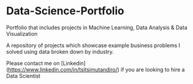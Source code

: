 # Data-Science-Portfolio
Portfolio that includes projects in Machine Learning, Data Analysis &amp; Data Visualization

A repository of projects which showcase example business problems I solved using data broken down by industry.

Please contact me on [Linkedin] (https://www.linkedin.com/in/tsitsimutandiro/) if you are looking to hire a Data Scientist
